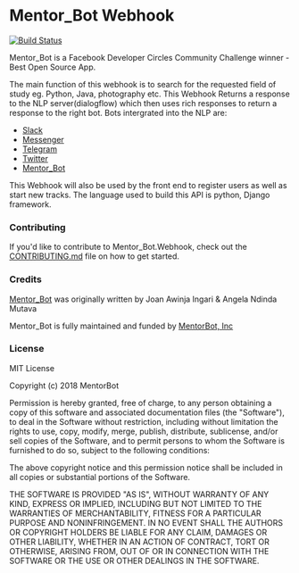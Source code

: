# Mentor_Bot Webhook

[![Build Status](https://travis-ci.org/MentorBot/Webhook.svg?branch=master)](https://travis-ci.org/MentorBot/Webhook)

Mentor_Bot is a Facebook Developer Circles Community Challenge winner - Best Open Source App.

The main function of this webhook is to search for the requested field of study eg. Python, Java, photography etc. 
This Webhook Returns a response to the NLP server(dialogflow) which then uses rich responses to return a response to the right bot.
Bots intergrated into the NLP are: 
- [Slack]()
- [Messenger]()
- [Telegram]()
- [Twitter]()
- [Mentor_Bot]()

This Webhook will also be used by the front end to register users as well as start new tracks.
The language used to build this API is python, Django framework.

### Contributing

If you'd like to contribute to Mentor_Bot.Webhook, check out the [CONTRIBUTING.md](CONTRIBUTING.md) file on how to get started.

### Credits

[Mentor_Bot](http://mentorbot.com/) was originally written by Joan Awinja Ingari & Angela Ndinda Mutava

Mentor_Bot is fully maintained and funded by [MentorBot, Inc](http://mentorbot.com/community)

### License

MIT License

Copyright (c) 2018 MentorBot

Permission is hereby granted, free of charge, to any person obtaining a copy
of this software and associated documentation files (the "Software"), to deal
in the Software without restriction, including without limitation the rights
to use, copy, modify, merge, publish, distribute, sublicense, and/or sell
copies of the Software, and to permit persons to whom the Software is
furnished to do so, subject to the following conditions:

The above copyright notice and this permission notice shall be included in all
copies or substantial portions of the Software.

THE SOFTWARE IS PROVIDED "AS IS", WITHOUT WARRANTY OF ANY KIND, EXPRESS OR
IMPLIED, INCLUDING BUT NOT LIMITED TO THE WARRANTIES OF MERCHANTABILITY,
FITNESS FOR A PARTICULAR PURPOSE AND NONINFRINGEMENT. IN NO EVENT SHALL THE
AUTHORS OR COPYRIGHT HOLDERS BE LIABLE FOR ANY CLAIM, DAMAGES OR OTHER
LIABILITY, WHETHER IN AN ACTION OF CONTRACT, TORT OR OTHERWISE, ARISING FROM,
OUT OF OR IN CONNECTION WITH THE SOFTWARE OR THE USE OR OTHER DEALINGS IN THE
SOFTWARE.
